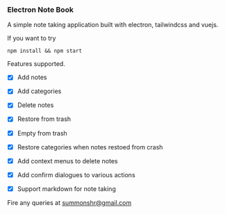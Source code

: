 ### Electron Note Book

A simple note taking application built with electron, tailwindcss and vuejs.

If you want to try

```
npm install && npm start
```

Features supported.

- [x] Add notes
- [x] Add categories
- [x] Delete notes
- [x] Restore from trash
- [x] Empty from trash
- [x] Restore categories when notes restoed from crash
- [x] Add context menus to delete notes
- [x] Add confirm dialogues to various actions
- [x] Support markdown for note taking


Fire any queries at summonshr@gmail.com